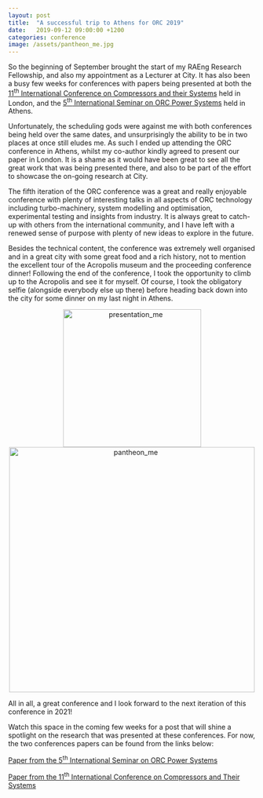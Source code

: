 ```yaml
---
layout: post
title:  "A successful trip to Athens for ORC 2019"
date:   2019-09-12 09:00:00 +1200
categories: conference
image: /assets/pantheon_me.jpg
---
```

So the beginning of September brought the start of my RAEng Research Fellowship, and also my appointment as a Lecturer at City. It has also been a busy few weeks for conferences with papers being presented at both the [11<sup>th</sup> International Conference on Compressors and their Systems](https://www.city.ac.uk/events/conferences/compressorsconference) held in London, and the [5<sup>th</sup> International Seminar on ORC Power Systems](https://www.orc2019.com/) held in Athens.

Unfortunately, the scheduling gods were against me with both conferences being held over the same dates, and unsurprisingly the ability to be in two places at once still eludes me. As such I ended up attending the ORC conference in Athens, whilst my co-author kindly agreed to present our paper in London. It is a shame as it would have been great to see all the great work that was being presented there, and also to be part of the effort to showcase the on-going research at City. 

The fifth iteration of the ORC conference was a great and really enjoyable conference with plenty of interesting talks in all aspects of ORC technology including turbo-machinery, system modelling and optimisation, experimental testing and insights from industry. It is always great to catch-up with others from the international community, and I have left with a renewed sense of purpose with plenty of new ideas to explore in the future. 

Besides the technical content, the conference was extremely well organised and in a great city with some great food and a rich history, not to mention the excellent tour of the Acropolis museum and the proceeding conference dinner! Following the end of the conference, I took the opportunity to climb up to the Acropolis and see it for myself. Of course, I took the obligatory selfie (alongside everybody else up there) before heading back down into the city for some dinner on my last night in Athens.

<p></p>
<div style="text-align:center">
	<img src="{{site.baseurl}}/assets/presentation_me.jpg" alt="presentation_me" style="width:281px;" /><img src="{{site.baseurl}}/assets/pantheon_me.jpg" alt="pantheon_me" style="width:500px;" />
</div>
<p></p>

All in all, a great conference and I look forward to the next iteration of this conference in 2021! 

Watch this space in the coming few weeks for a post that will shine a spotlight on the research that was presented at these conferences. For now, the two conferences papers can be found from the links below:

[Paper from the 5<sup>th</sup> International Seminar on ORC Power Systems](https://www.orc2019.com/online/proceedings/display_manuscript/113.htm)

[Paper from the 11<sup>th</sup> International Conference on Compressors and Their Systems](https://iopscience.iop.org/article/10.1088/1757-899X/604/1/012086)